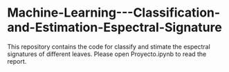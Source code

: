 # Machine-Learning---Classification-and-Estimation-Espectral-Signature
This repository contains the code for classify and stimate the espectral signatures of different leaves.
Please open Proyecto.ipynb to read  the report.
